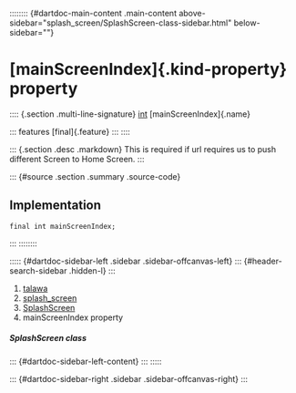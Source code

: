 :::::::: {#dartdoc-main-content .main-content above-sidebar="splash_screen/SplashScreen-class-sidebar.html" below-sidebar=""}
<div>

# [mainScreenIndex]{.kind-property} property

</div>

:::: {.section .multi-line-signature}
[int](https://api.flutter.dev/flutter/dart-core/int-class.html)
[mainScreenIndex]{.name}

::: features
[final]{.feature}
:::
::::

::: {.section .desc .markdown}
This is required if url requires us to push different Screen to Home
Screen.
:::

::: {#source .section .summary .source-code}
## Implementation

``` language-dart
final int mainScreenIndex;
```
:::
::::::::

::::: {#dartdoc-sidebar-left .sidebar .sidebar-offcanvas-left}
::: {#header-search-sidebar .hidden-l}
:::

1.  [talawa](../../index.html)
2.  [splash_screen](../../splash_screen/)
3.  [SplashScreen](../../splash_screen/SplashScreen-class.html)
4.  mainScreenIndex property

##### SplashScreen class

::: {#dartdoc-sidebar-left-content}
:::
:::::

::: {#dartdoc-sidebar-right .sidebar .sidebar-offcanvas-right}
:::
